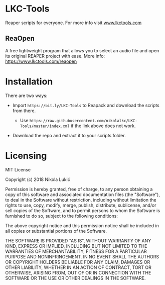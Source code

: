 # LKC-Tools
Reaper scripts for everyone. For more info visit www.lkctools.com

## ReaOpen
A free lightweight program that allows you to select an audio file and open its original REAPER project with ease. 
More info: https://www.lkctools.com/reaopen

# Installation

There are two ways:

 + Import `https://bit.ly/LKC-Tools` to Reapack and download the scripts from there.
 
   + Use `https://raw.githubusercontent.com/nikolalkc/LKC-Tools/master/index.xml` if the link above does not work.

 + Download the repo and extract it to your scripts folder.




# Licensing
MIT License

Copyright (c) 2018 Nikola Lukić

Permission is hereby granted, free of charge, to any person obtaining a copy
of this software and associated documentation files (the "Software"), to deal
in the Software without restriction, including without limitation the rights
to use, copy, modify, merge, publish, distribute, sublicense, and/or sell
copies of the Software, and to permit persons to whom the Software is
furnished to do so, subject to the following conditions:

The above copyright notice and this permission notice shall be included in all
copies or substantial portions of the Software.

THE SOFTWARE IS PROVIDED "AS IS", WITHOUT WARRANTY OF ANY KIND, EXPRESS OR
IMPLIED, INCLUDING BUT NOT LIMITED TO THE WARRANTIES OF MERCHANTABILITY,
FITNESS FOR A PARTICULAR PURPOSE AND NONINFRINGEMENT. IN NO EVENT SHALL THE
AUTHORS OR COPYRIGHT HOLDERS BE LIABLE FOR ANY CLAIM, DAMAGES OR OTHER
LIABILITY, WHETHER IN AN ACTION OF CONTRACT, TORT OR OTHERWISE, ARISING FROM,
OUT OF OR IN CONNECTION WITH THE SOFTWARE OR THE USE OR OTHER DEALINGS IN THE
SOFTWARE.
